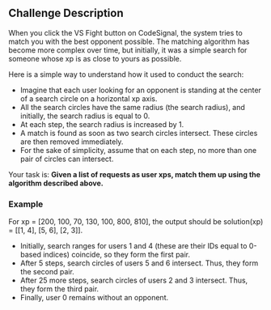 ## Challenge Description

When you click the VS Fight button on CodeSignal, the system tries to match you with the best opponent possible. The matching algorithm has become more complex over time, but initially, it was a simple search for someone whose xp is as close to yours as possible.

Here is a simple way to understand how it used to conduct the search:

- Imagine that each user looking for an opponent is standing at the center of a search circle on a horizontal xp axis.
- All the search circles have the same radius (the search radius), and initially, the search radius is equal to 0.
- At each step, the search radius is increased by 1.
- A match is found as soon as two search circles intersect. These circles are then removed immediately.
- For the sake of simplicity, assume that on each step, no more than one pair of circles can intersect.

Your task is: **Given a list of requests as user xps, match them up using the algorithm described above.**

### Example

For xp = [200, 100, 70, 130, 100, 800, 810], the output should be solution(xp) = [[1, 4], [5, 6], [2, 3]].

- Initially, search ranges for users 1 and 4 (these are their IDs equal to 0-based indices) coincide, so they form the first pair.
- After 5 steps, search circles of users 5 and 6 intersect. Thus, they form the second pair.
- After 25 more steps, search circles of users 2 and 3 intersect. Thus, they form the third pair.
- Finally, user 0 remains without an opponent.